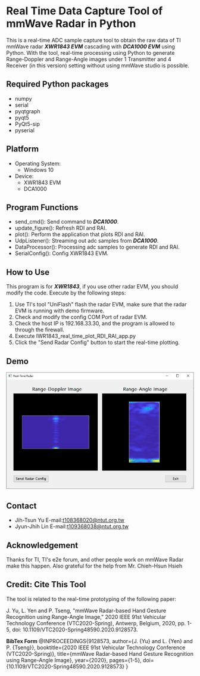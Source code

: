 # Real Time Data Capture Tool of mmWave Radar in Python
This is a real-time ADC sample capture tool to obtain the raw data of TI mmWave radar ***XWR1843 EVM*** cascading with ***DCA1000 EVM*** using Python. With the tool, real-time processing using Python to generate Range-Doppler and Range-Angle images under 1 Transmitter and 4 Receiver (in this version) setting without using mmWave studio is possible.

## Required Python packages
* numpy
* serial
* pyqtgraph
* pyqt5
* PyQt5-sip
* pyserial

## Platform
* Operating System: 
    - Windows 10
* Device:
    - XWR1843 EVM
    - DCA1000

## Program Functions
* send_cmd(): Send command to ***DCA1000***.
* update_figure(): Refresh RDI and RAI.
* plot(): Perform the application that plots RDI and RAI.
* UdpListener(): Streaming out adc samples from ***DCA1000***.
* DataProcessor(): Processing adc samples to generate RDI and RAI.
* SerialConfig(): Config XWR1843 EVM.

## How to Use
This program is for ***XWR1843***, if you use other radar EVM, you should modify the code.
Execute by the following steps:
   1. Use TI's tool "UniFlash" flash the radar EVM, make sure that the radar EVM is running with demo firmware.
   2. Check and modify the config COM Port of radar EVM.
   3. Check the host IP is 192.168.33.30, and the program is allowed to through the firewall.
   4. Execute IWR1843_real_time_plot_RDI_RAI_app.py
   5. Click the "Send Radar Config" button to start the real-time plotting.

## Demo 
![](Demo.PNG)

## Contact
* Jih-Tsun Yu E-mail:t108368020@ntut.org.tw
* Jyun-Jhih Lin E-mail:t109368038@ntut.org.tw

## Acknowledgement
Thanks for TI, TI's e2e forum, and other people work on mmWave Radar make this happen.
Also grateful for the help from Mr. Chieh-Hsun Hsieh

## Credit: Cite This Tool
The tool is related to the real-time prototyping of the following paper:

J. Yu, L. Yen and P. Tseng, "mmWave Radar-based Hand Gesture Recognition using Range-Angle Image," 2020 IEEE 91st Vehicular Technology Conference (VTC2020-Spring), Antwerp, Belgium, 2020, pp. 1-5, doi: 10.1109/VTC2020-Spring48590.2020.9128573.

**BibTex Form**
@INPROCEEDINGS{9128573,
  author={J. {Yu} and L. {Yen} and P. {Tseng}},
  booktitle={2020 IEEE 91st Vehicular Technology Conference (VTC2020-Spring)}, 
  title={mmWave Radar-based Hand Gesture Recognition using Range-Angle Image}, 
  year={2020},
  pages={1-5},
  doi={10.1109/VTC2020-Spring48590.2020.9128573}
  }
